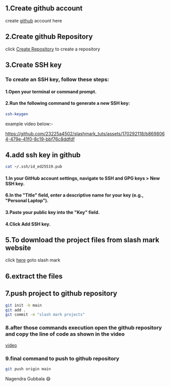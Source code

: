 ## 1.Create github account

create [github](https://github.com/) account here

## 2.Create github Repository

click [Create Repository](https://github.com/new) to create a repository

## 3.Create SSH key

### To create an SSH key, follow these steps:

#### 1.Open your terminal or command prompt.

#### 2.Run the following command to generate a new SSH key:

```bash
ssh-keygen
```

example video below:-

https://github.com/23225a4502/slashmark_tuts/assets/170292118/b8698064-479e-41f0-8c19-bbf76c8ddfdf

## 4.add ssh key in github

```bash
cat ~/.ssh/id_ed25519.pub
```

#### 1.In your GitHub account settings, navigate to SSH and GPG keys > New SSH key.

#### 6.In the "Title" field, enter a descriptive name for your key (e.g., "Personal Laptop").

#### 3.Paste your public key into the "Key" field.

#### 4.Click Add SSH key.

## 5.To download the project files from slash mark website

click [here](https://slashmark.cloud/login1.php) goto slash mark

## 6.extract the files

## 7.push project to github repository

```bash
git init -b main
git add .
git commit -m "slash mark projects"
```

### 8.after those commands execution open the github repository and copy the line of code as shown in the **video**

[video]()

### 9.final command to push to github repository

```bash
git push origin main
```

Nagendra Gubbala 😄
